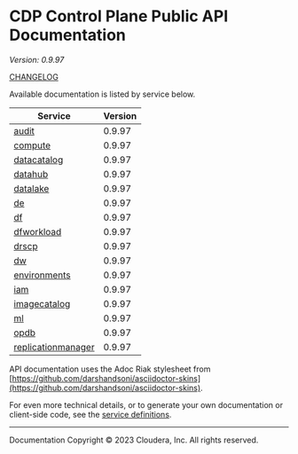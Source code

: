 # CDP Control Plane Public API Documentation

*Version: 0.9.97*

[CHANGELOG](CHANGELOG.md)

Available documentation is listed by service below.

| Service | Version |
| --- | --- |
| [audit](./audit/index.html) | 0.9.97 |
| [compute](./compute/index.html) | 0.9.97 |
| [datacatalog](./datacatalog/index.html) | 0.9.97 |
| [datahub](./datahub/index.html) | 0.9.97 |
| [datalake](./datalake/index.html) | 0.9.97 |
| [de](./de/index.html) | 0.9.97 |
| [df](./df/index.html) | 0.9.97 |
| [dfworkload](./dfworkload/index.html) | 0.9.97 |
| [drscp](./drscp/index.html) | 0.9.97 |
| [dw](./dw/index.html) | 0.9.97 |
| [environments](./environments/index.html) | 0.9.97 |
| [iam](./iam/index.html) | 0.9.97 |
| [imagecatalog](./imagecatalog/index.html) | 0.9.97 |
| [ml](./ml/index.html) | 0.9.97 |
| [opdb](./opdb/index.html) | 0.9.97 |
| [replicationmanager](./replicationmanager/index.html) | 0.9.97 |

API documentation uses the Adoc Riak stylesheet from
[https://github.com/darshandsoni/asciidoctor-skins](https://github.com/darshandsoni/asciidoctor-skins).

For even more technical details, or to generate your own documentation or client-side code, see the
[service definitions](swagger/).

----

Documentation Copyright © 2023 Cloudera, Inc. All rights reserved.

